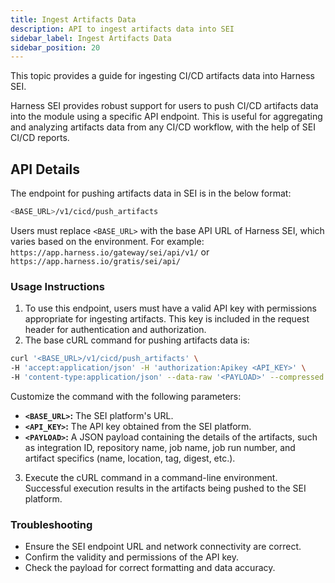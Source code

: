 ```yaml
---
title: Ingest Artifacts Data
description: API to ingest artifacts data into SEI
sidebar_label: Ingest Artifacts Data
sidebar_position: 20
---
```


This topic provides a guide for ingesting CI/CD artifacts data into Harness SEI.

Harness SEI provides robust support for users to push CI/CD artifacts data into the module using a specific API endpoint. This is useful for aggregating and analyzing artifacts data from any CI/CD workflow, with the help of SEI CI/CD reports.

## API Details

The endpoint for pushing artifacts data in SEI is in the below format:

```bash
<BASE_URL>/v1/cicd/push_artifacts
```

Users must replace `<BASE_URL>` with the base API URL of Harness SEI, which varies based on the environment. For example: `https://app.harness.io/gateway/sei/api/v1/` or `https://app.harness.io/gratis/sei/api/`

### Usage Instructions

1. To use this endpoint, users must have a valid API key with permissions appropriate for ingesting artifacts. This key is included in the request header for authentication and authorization.
2. The base cURL command for pushing artifacts data is:

```bash
curl '<BASE_URL>/v1/cicd/push_artifacts' \
-H 'accept:application/json' -H 'authorization:Apikey <API_KEY>' \
-H 'content-type:application/json' --data-raw '<PAYLOAD>' --compressed --globoff
```

Customize the command with the following parameters:

- **`<BASE_URL>`:** The SEI platform's URL.
- **`<API_KEY>`:** The API key obtained from the SEI platform.
- **`<PAYLOAD>`:** A JSON payload containing the details of the artifacts, such as integration ID, repository name, job name, job run number, and artifact specifics (name, location, tag, digest, etc.).

3. Execute the cURL command in a command-line environment. Successful execution results in the artifacts being pushed to the SEI platform.

### Troubleshooting

- Ensure the SEI endpoint URL and network connectivity are correct.
- Confirm the validity and permissions of the API key.
- Check the payload for correct formatting and data accuracy.
